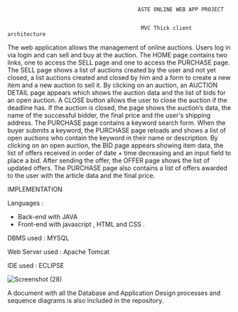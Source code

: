                                              ASTE ONLINE WEB APP PROJECT  
                                             
                                                       
                                              MVC Thick client architecture

The  web application allows the management of online auctions. Users log in via login and can sell and buy at the auction.
The HOME page contains two links, one to access the SELL page and one to access the PURCHASE page. The SELL page shows a
list of auctions created by the user and not yet closed, a list auctions created and closed by him and a form to create a 
new item and a new auction to sell it. By clicking on an auction, an AUCTION DETAIL page appears which shows the auction 
data and the list of bids for an open auction. A CLOSE button allows the user to close the auction if the deadline has. 
If the auction is closed, the page shows the auction’s data, the name of the successful bidder, the final price and the 
user's shipping address. The PURCHASE page contains a keyword search form. When the buyer submits a keyword, the PURCHASE
page reloads and shows a list of open auctions who contain the keyword in their name or description. By clicking on an 
open auction, the BID page appears showing item data, the list of offers received in order of date + time decreasing and
an input field to place a bid. After sending the offer, the OFFER page shows the list of updated offers. The PURCHASE page 
also contains a list of offers awarded to the user with the article data and the final price.

IMPLEMENTATION

Languages :

- Back-end  with JAVA
- Front-end with javascript , HTML and CSS .

DBMS used : MYSQL
  
Web Server used : Apache Tomcat
  
IDE used : ECLIPSE
  
![Screenshot (28)](https://user-images.githubusercontent.com/61747783/156007319-6edcdb0d-dd6e-4851-acc7-512b0ebd7d90.png)

A document with all the Database and Application Design processes and sequence diagrams is also included in the repository.
